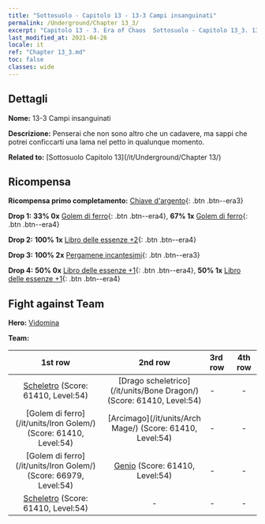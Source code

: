 ```yaml
---
title: "Sottosuolo - Capitolo 13 - 13-3 Campi insanguinati"
permalink: /Underground/Chapter 13_3/
excerpt: "Capitolo 13 - 3. Era of Chaos  Sottosuolo - Capitolo 13_3. 13-3 Campi insanguinati"
last_modified_at: 2021-04-26
locale: it
ref: "Chapter 13_3.md"
toc: false
classes: wide
---
```


## Dettagli

 **Nome:** 13-3 Campi insanguinati

 **Descrizione:** Penserai che non sono altro che un cadavere, ma sappi che potrei conficcarti una lama nel petto in qualunque momento.

 **Related to:** [Sottosuolo Capitolo 13](/it/Underground/Chapter 13/)

## Ricompensa

 **Ricompensa primo completamento:** [Chiave d'argento](/ItemsIT/con_693/){: .btn .btn--era3}

 **Drop 1:** **33% 0x** [Golem di ferro](/ItemsIT/unt_237/){: .btn .btn--era4}, **67% 1x** [Golem di ferro](/ItemsIT/unt_237/){: .btn .btn--era4}

 **Drop 2:** **100% 1x** [Libro delle essenze +2](/ItemsIT/mat_53/){: .btn .btn--era4}

 **Drop 3:** **100% 2x** [Pergamene incantesimi](/ItemsIT/con_694/){: .btn .btn--era3}

 **Drop 4:** **50% 0x** [Libro delle essenze +1](/ItemsIT/mat_46/){: .btn .btn--era4}, **50% 1x** [Libro delle essenze +1](/ItemsIT/mat_46/){: .btn .btn--era4}


## Fight against Team
 **Hero:** [Vidomina](/it/heroes/Vidomina/)

 **Team:**


  | 1st row | 2nd row | 3rd row | 4th row |
  |:----:|:----:|:----|:----:|
  | [Scheletro](/it/units/Skeleton/) (Score: 61410, Level:54)  | [Drago scheletrico](/it/units/Bone Dragon/) (Score: 61410, Level:54)  | - | - |
  | [Golem di ferro](/it/units/Iron Golem/) (Score: 61410, Level:54)  | [Arcimago](/it/units/Arch Mage/) (Score: 61410, Level:54)  | - | - |
  | [Golem di ferro](/it/units/Iron Golem/) (Score: 66979, Level:54)  | [Genio](/it/units/Genie/) (Score: 61410, Level:54)  | - | - |
  | [Scheletro](/it/units/Skeleton/) (Score: 61410, Level:54)  | - | - | - |



